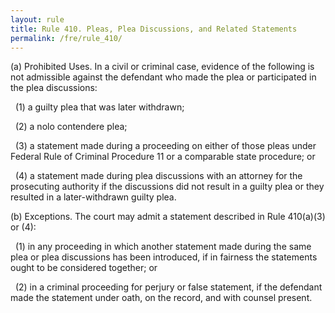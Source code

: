```yaml
---
layout: rule
title: Rule 410. Pleas, Plea Discussions, and Related Statements
permalink: /fre/rule_410/
---
```


(a) Prohibited Uses. In a civil or criminal case, evidence of the following is not admissible against the defendant who made the plea or participated in the plea discussions:


&nbsp;&nbsp;(1) a guilty plea that was later withdrawn;


&nbsp;&nbsp;(2) a nolo contendere plea;


&nbsp;&nbsp;(3) a statement made during a proceeding on either of those pleas under Federal Rule of Criminal Procedure 11 or a comparable state procedure; or


&nbsp;&nbsp;(4) a statement made during plea discussions with an attorney for the prosecuting authority if the discussions did not result in a guilty plea or they resulted in a later-withdrawn guilty plea.


(b) Exceptions. The court may admit a statement described in Rule 410(a)(3) or (4):


&nbsp;&nbsp;(1) in any proceeding in which another statement made during the same plea or plea discussions has been introduced, if in fairness the statements ought to be considered together; or


&nbsp;&nbsp;(2) in a criminal proceeding for perjury or false statement, if the defendant made the statement under oath, on the record, and with counsel present.

